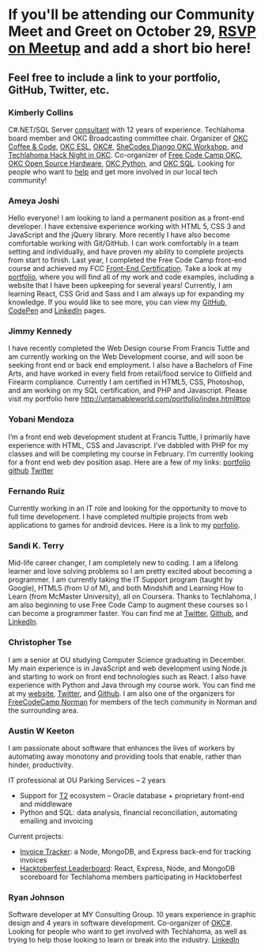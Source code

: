 # If you'll be attending our Community Meet and Greet on October 29, [RSVP on Meetup](https://www.meetup.com/FreeCodeCampOKC/events/254966670/) and add a short bio here!

## Feel free to include a link to your portfolio, GitHub, Twitter, etc.

### Kimberly Collins
C#.NET/SQL Server [consultant](https://www.linkedin.com/in/collins-kimberly/) with 12 years of experience. Techlahoma board member and OKC Broadcasting committee chair. Organizer of [OKC Coffee & Code](https://www.meetup.com/okccoffeeandcode/), [OKC ESL](https://www.meetup.com/OKC-ESL/), [OKC#](https://www.meetup.com/OKC-Sharp/), [SheCodes Django OKC Workshop](http://django-okc.techlahoma.org), and [Techlahoma Hack Night in OKC](https://www.meetup.com/Techlahoma-Foundation/). Co-organizer of [Free Code Camp OKC](https://www.meetup.com/FreeCodeCampOKC/), [OKC Open Source Hardware](https://www.meetup.com/OKC-OSH/), [OKC Python](https://www.meetup.com/okcpython/), and [OKC SQL](https://www.meetup.com/OKCSQL/). Looking for people who want to [help](http://help-wanted.techlahoma.org) and get more involved in our local tech community!

### Ameya Joshi
Hello everyone! I am looking to land a permanent position as a front-end developer. I have extensive experience working with HTML 5, CSS 3 and JavaScript and the jQuery library. More recently I have also become comfortable working with Git/GitHub. I can work comfortably in a team setting and individually, and have proven my ability to complete projects from start to finish. Last year, I completed the Free Code Camp front-end course and achieved my FCC [Front-End Certification](https://www.freecodecamp.org/certification/coderaj7470/legacy-front-end). Take a look at my [portfolio](http://www.coderaj7470.com), where you will find all of my work and code examples, including a website that I have been upkeeping for several years! Currently, I am learning React, CSS Grid and Sass and I am always up for expanding my knowledge. If you would like to see more, you can view my [GitHub](https://github.com/CoderAJ7470), [CodePen](https://codepen.io/CoderAJ/#) and [LinkedIn](https://www.linkedin.com/in/coderaj7470) pages.

### Jimmy Kennedy
I have recently completed the Web Design course From Francis Tuttle and am currently working on the Web Development course, and will soon be seeking front end or back end employment. I also have a Bachelors of Fine Arts, and have worked in every field from retail/food service to Oilfield and Firearm compliance. Currently I am certified in HTML5, CSS, Photoshop, and am working on my SQL certification, and PHP and Javascript. Please visit my portfolio here http://untamableworld.com/portfolio/index.html#top

### Yobani Mendoza
I’m a front end web development student at Francis Tuttle, I primarily have experience with HTML, CSS and Javascript. I’ve dabbled with PHP for my classes and will be completing my course in February. I’m currently looking for a front end web dev position asap. Here are a few of my links: [portfolio]( http://site13.wdd.francistuttle.edu/) [github]( https://github.com/Yobani1987) [Twitter]( https://twitter.com/yobani_mendoza)

### Fernando Ruiz
Currently working in an IT role and looking for the opportunity to move to full time development. I have completed multiple projects from web applications to games for android devices. Here is a link to my [porfolio](https://linuxuser07.github.io/).

### Sandi K. Terry
Mid-life career changer, I am completely new to coding. I am a lifelong learner and love solving problems so I am pretty excited about becoming a programmer. I am currently taking the IT Support program (taught by Google), HTML5 (from U of M), and both Mindshift and Learning How to Learn (from McMaster University), all on Coursera.  Thanks to Techlahoma, I am also beginning to use Free Code Camp to augment these courses so I can become a programmer faster. You can find me at [Twitter](https://twitter.com/langlearnlife), [Github](https://github.com/sktmurdock37), and [LinkedIn](https://linkedin.com/in/sandikterry/).

### Christopher Tse
I am a senior at OU studying Computer Science graduating in December. My main experience is in JavaScript and web development using Node.js and starting to work on front end technologies such as React. I also have experience with Python and Java through my course work. You can find me at my [website](https://chris-tse.com), [Twitter](https://twitter.com/chrismtse), and [Github](https://github.com/chris-tse). I am also one of the organizers for [FreeCodeCamp Norman](https://www.meetup.com/FreeCodeCamp-Norman) for members of the tech community in Norman and the surrounding area.

### Austin W Keeton
I am passionate about software that enhances the lives of workers by automating away monotony and providing tools that enable, rather than hinder, productivity.

IT professional at OU Parking Services – 2 years
- Support for [T2](http://www.t2systems.com/home) ecosystem – Oracle database + proprietary front-end and middleware
- Python and SQL: data analysis, financial reconciliation, automating emailing and invoicing

Current projects:
- [Invoice Tracker](https://github.com/austinwk/invoice_tracker): a Node, MongoDB, and Express back-end for tracking invoices
- [Hacktoberfest Leaderboard](https://github.com/austinwk/hacktoberfest_leaderboard): React, Express, Node, and MongoDB scoreboard for Techlahoma members participating in Hacktoberfest

### Ryan Johnson
Software developer at MY Consulting Group. 10 years experience in graphic design and 4 years in software development. Co-organizer of [OKC#](https://www.meetup.com/OKC-Sharp/). Looking for people who want to get involved with Techlahoma, as well as trying to help those looking to learn or break into the industry. [LinkedIn](https://www.linkedin.com/in/ryankeithjohnson)
